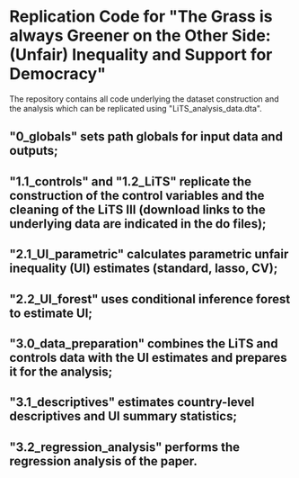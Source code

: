 # Replication Code for "The Grass is always Greener on the Other Side: (Unfair) Inequality and Support for Democracy"

The repository contains all code underlying the dataset construction and the analysis which can be replicated using "LiTS_analysis_data.dta". 

## "0_globals" sets path globals for input data and outputs;
## "1.1_controls" and "1.2_LiTS" replicate the construction of the control variables and the cleaning of the LiTS III (download links to the underlying data are indicated in the do files);
## "2.1_UI_parametric" calculates parametric unfair inequality (UI) estimates (standard, lasso, CV);
## "2.2_UI_forest" uses conditional inference forest to estimate UI;
## "3.0_data_preparation" combines the LiTS and controls data with the UI estimates and prepares it for the analysis;
## "3.1_descriptives" estimates country-level descriptives and UI summary statistics; 
## "3.2_regression_analysis" performs the regression analysis of the paper. 
